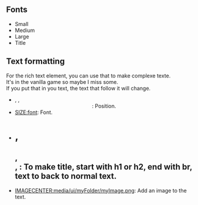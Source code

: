 ## Fonts
- Small
- Medium
- Large
- Title

## Text formatting
For the rich text element, you can use that to make complexe texte.  
It's in the vanilla game so maybe I miss some.  
If you put that in you text, the text that follow it will change.  
- <LEFT>, <RIGHT>, <CENTER>: Position.
- <SIZE:font>: Font.
- <H1>, <H2>, <BR>, <TEXT>: To make title, start with h1 or h2, end with br, text to back to normal text.
- <IMAGECENTER:media/ui/myFolder/myImage.png>: Add an image to the text.
